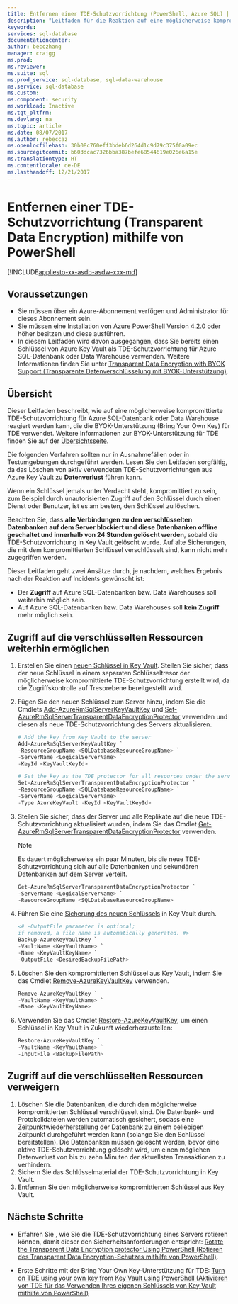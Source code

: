 ```yaml
---
title: Entfernen einer TDE-Schutzvorrichtung (PowerShell, Azure SQL) | Microsoft-Dokumentation
description: "Leitfaden für die Reaktion auf eine möglicherweise kompromittierte TDE-Schutzvorrichtung für Azure SQL-Datenbank oder Data Warehouse, die die BYOK-Unterstützung (Bring Your Own Key) für TDE verwendet."
keywords: 
services: sql-database
documentationcenter: 
author: becczhang
manager: craigg
ms.prod: 
ms.reviewer: 
ms.suite: sql
ms.prod_service: sql-database, sql-data-warehouse
ms.service: sql-database
ms.custom: 
ms.component: security
ms.workload: Inactive
ms.tgt_pltfrm: 
ms.devlang: na
ms.topic: article
ms.date: 08/07/2017
ms.author: rebeccaz
ms.openlocfilehash: 30b08c760eff3bdeb6d264d1c9d79c375f0a09ec
ms.sourcegitcommit: b603dcac7326bba387befe68544619e026e6a15e
ms.translationtype: HT
ms.contentlocale: de-DE
ms.lasthandoff: 12/21/2017
---
```

# <a name="remove-a-transparent-data-encryption-tde-protector-using-powershell"></a>Entfernen einer TDE-Schutzvorrichtung (Transparent Data Encryption) mithilfe von PowerShell
[!INCLUDE[appliesto-xx-asdb-asdw-xxx-md](../../../includes/appliesto-xx-asdb-asdw-xxx-md.md)]

## <a name="prerequisites"></a>Voraussetzungen
- Sie müssen über ein Azure-Abonnement verfügen und Administrator für dieses Abonnement sein.
- Sie müssen eine Installation von Azure PowerShell Version 4.2.0 oder höher besitzen und diese ausführen. 
- In diesem Leitfaden wird davon ausgegangen, dass Sie bereits einen Schlüssel von Azure Key Vault als TDE-Schutzvorrichtung für Azure SQL-Datenbank oder Data Warehouse verwenden. Weitere Informationen finden Sie unter [Transparent Data Encryption with BYOK Support (Transparente Datenverschlüsselung mit BYOK-Unterstützung)](transparent-data-encryption-byok-azure-sql.md).

## <a name="overview"></a>Übersicht
Dieser Leitfaden beschreibt, wie auf eine möglicherweise kompromittierte TDE-Schutzvorrichtung für Azure SQL-Datenbank oder Data Warehouse reagiert werden kann, die die BYOK-Unterstützung (Bring Your Own Key) für TDE verwendet. Weitere Informationen zur BYOK-Unterstützung für TDE finden Sie auf der [Übersichtsseite](transparent-data-encryption-byok-azure-sql.md). 

Die folgenden Verfahren sollten nur in Ausnahmefällen oder in Testumgebungen durchgeführt werden. Lesen Sie den Leitfaden sorgfältig, da das Löschen von aktiv verwendeten TDE-Schutzvorrichtungen aus Azure Key Vault zu **Datenverlust** führen kann. 

Wenn ein Schlüssel jemals unter Verdacht steht, kompromittiert zu sein, zum Beispiel durch unautorisierten Zugriff auf den Schlüssel durch einen Dienst oder Benutzer, ist es am besten, den Schlüssel zu löschen.

Beachten Sie, dass **alle Verbindungen zu den verschlüsselten Datenbanken auf dem Server blockiert und diese Datenbanken offline geschaltet und innerhalb von 24 Stunden gelöscht werden**, sobald die TDE-Schutzvorrichtung in Key Vault gelöscht wurde. Auf alte Sicherungen, die mit dem kompromittierten Schlüssel verschlüsselt sind, kann nicht mehr zugegriffen werden.

Dieser Leitfaden geht zwei Ansätze durch, je nachdem, welches Ergebnis nach der Reaktion auf Incidents gewünscht ist:
- Der **Zugriff** auf Azure SQL-Datenbanken bzw. Data Warehouses soll weiterhin möglich sein.
- Auf Azure SQL-Datenbanken bzw. Data Warehouses soll **kein Zugriff** mehr möglich sein.

## <a name="to-keep-the-encrypted-resources-accessible"></a>Zugriff auf die verschlüsselten Ressourcen weiterhin ermöglichen
1. Erstellen Sie einen [neuen Schlüssel in Key Vault](https://docs.microsoft.com/powershell/module/azurerm.keyvault/add-azurekeyvaultkey?view=azurermps-4.1.0). Stellen Sie sicher, dass der neue Schlüssel in einem separaten Schlüsseltresor der möglicherweise kompromittierte TDE-Schutzvorrichtung erstellt wird, da die Zugriffskontrolle auf Tresorebene bereitgestellt wird. 
2. Fügen Sie den neuen Schlüssel zum Server hinzu, indem Sie die Cmdlets [Add-AzureRmSqlServerKeyVaultKey](/powershell/module/azurerm.sql/add-azurermsqlserverkeyvaultkey) und [Set-AzureRmSqlServerTransparentDataEncryptionProtector](/powershell/module/azurerm.sql/set-azurermsqlservertransparentdataencryptionprotector) verwenden und diesen als neue TDE-Schutzvorrichtung des Servers aktualisieren.

   ```powershell
   # Add the key from Key Vault to the server  
   Add-AzureRmSqlServerKeyVaultKey `
   -ResourceGroupName <SQLDatabaseResourceGroupName> `
   -ServerName <LogicalServerName> `
   -KeyId <KeyVaultKeyId>
   
   # Set the key as the TDE protector for all resources under the server
   Set-AzureRmSqlServerTransparentDataEncryptionProtector `
   -ResourceGroupName <SQLDatabaseResourceGroupName> `
   -ServerName <LogicalServerName> `
   -Type AzureKeyVault -KeyId <KeyVaultKeyId> 
   ```

3. Stellen Sie sicher, dass der Server und alle Replikate auf die neue TDE-Schutzvorrichtung aktualisiert wurden, indem Sie das Cmdlet [Get-AzureRmSqlServerTransparentDataEncryptionProtector](/powershell/module/azurerm.sql/get-azurermsqlservertransparentdataencryptionprotector) verwenden. 

   >[!NOTE]
   > Es dauert möglicherweise ein paar Minuten, bis die neue TDE-Schutzvorrichtung sich auf alle Datenbanken und sekundären Datenbanken auf dem Server verteilt.
   >

   ```powershell
   Get-AzureRmSqlServerTransparentDataEncryptionProtector `
   -ServerName <LogicalServerName> `
   -ResourceGroupName <SQLDatabaseResourceGroupName>
   ```

4. Führen Sie eine [Sicherung des neuen Schlüssels](/powershell/module/azurerm.keyvault/backup-azurekeyvaultkey) in Key Vault durch.

   ```powershell
   <# -OutputFile parameter is optional; 
   if removed, a file name is automatically generated. #>
   Backup-AzureKeyVaultKey `
   -VaultName <KeyVaultName> `
   -Name <KeyVaultKeyName> `
   -OutputFile <DesiredBackupFilePath>
   ```
 
5. Löschen Sie den kompromittierten Schlüssel aus Key Vault, indem Sie das Cmdlet [Remove-AzureKeyVaultKey](/powershell/module/azurerm.keyvault/remove-azurekeyvaultkey) verwenden. 

   ```powershell
   Remove-AzureKeyVaultKey `
   -VaultName <KeyVaultName> `
   -Name <KeyVaultKeyName>
   ```
 
6. Verwenden Sie das Cmdlet [Restore-AzureKeyVaultKey](/powershell/module/azurerm.keyvault/restore-azurekeyvaultkey), um einen Schlüssel in Key Vault in Zukunft wiederherzustellen:
   ```powershell
   Restore-AzureKeyVaultKey `
   -VaultName <KeyVaultName> `
   -InputFile <BackupFilePath>
   ```
 
## <a name="to-make-the-encrypted-resources-inaccessible"></a>Zugriff auf die verschlüsselten Ressourcen verweigern
1. Löschen Sie die Datenbanken, die durch den möglicherweise kompromittierten Schlüssel verschlüsselt sind.
Die Datenbank- und Protokolldateien werden automatisch gesichert, sodass eine Zeitpunktwiederherstellung der Datenbank zu einem beliebigen Zeitpunkt durchgeführt werden kann (solange Sie den Schlüssel bereitstellen). Die Datenbanken müssen gelöscht werden, bevor eine aktive TDE-Schutzvorrichtung gelöscht wird, um einen möglichen Datenverlust von bis zu zehn Minuten der aktuellsten Transaktionen zu verhindern. 
2. Sichern Sie das Schlüsselmaterial der TDE-Schutzvorrichtung in Key Vault.
3. Entfernen Sie den möglicherweise kompromittierten Schlüssel aus Key Vault.

## <a name="next-steps"></a>Nächste Schritte

- Erfahren Sie , wie Sie die TDE-Schutzvorrichtung eines Servers rotieren können, damit dieser den Sicherheitsanforderungen entspricht: [Rotate the Transparent Data Encryption protector Using PowerShell (Rotieren des Transparent Data Encryption-Schutzes mithilfe von PowerShell)](transparent-data-encryption-byok-azure-sql-key-rotation.md).

- Erste Schritte mit der Bring Your Own Key-Unterstützung für TDE: [Turn on TDE using your own key from Key Vault using PowerShell (Aktivieren von TDE für das Verwenden Ihres eigenen Schlüssels von Key Vault mithilfe von PowerShell)](transparent-data-encryption-byok-azure-sql-configure.md)
